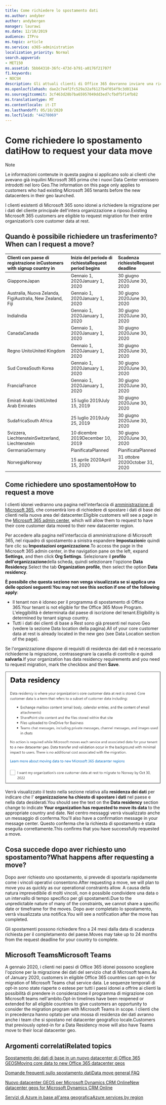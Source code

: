 ```yaml
---
title: Come richiedere lo spostamento dati
ms.author: andyber
author: andybergen
manager: laurawi
ms.date: 12/10/2019
audience: ITPro
ms.topic: article
ms.service: o365-administration
localization_priority: Normal
search.appverid:
- MET150
ms.assetid: 5bb64310-36fc-473d-b791-a0176f21707f
f1.keywords:
- NOCSH
description: Gli attuali clienti di Office 365 dovranno inviare una richiesta prima della data di scadenza per il proprio paese, in modo che i dati del cliente dei servizi Microsoft 365 partecipanti vengano spostati nel nuovo geografico.
ms.openlocfilehash: dae2c7e4f2fc529a32af6127b4f054f9c3d01344
ms.sourcegitcommit: 3cf463d28b7ba65957049dd3ed7cfbdf5f14fb82
ms.translationtype: MT
ms.contentlocale: it-IT
ms.lasthandoff: 05/18/2020
ms.locfileid: "44278069"
---
```

# <a name="how-to-request-your-data-move"></a><span data-ttu-id="2925d-103">Come richiedere lo spostamento dati</span><span class="sxs-lookup"><span data-stu-id="2925d-103">How to request your data move</span></span>

> [!NOTE]
> <span data-ttu-id="2925d-104">Le informazioni contenute in questa pagina si applicano solo ai clienti che avevano già inquilini Microsoft 365 prima che i nuovi Data Center venissero introdotti nel loro Geo.</span><span class="sxs-lookup"><span data-stu-id="2925d-104">The information on this page only applies to customers who had existing Microsoft 365 tenants before the new datacenters in their geo launched.</span></span> 
  
<span data-ttu-id="2925d-105">I clienti esistenti di Microsoft 365 sono idonei a richiedere la migrazione per i dati del cliente principale dell'intera organizzazione a riposo.</span><span class="sxs-lookup"><span data-stu-id="2925d-105">Existing Microsoft 365 customers are eligible to request migration for their entire organization’s core customer data at rest.</span></span>  
  
## <a name="when-can-i-request-a-move"></a><span data-ttu-id="2925d-106">Quando è possibile richiedere un trasferimento?</span><span class="sxs-lookup"><span data-stu-id="2925d-106">When can I request a move?</span></span>

|<span data-ttu-id="2925d-107">**Clienti con paese di registrazione in**</span><span class="sxs-lookup"><span data-stu-id="2925d-107">**Customers with signup country in**</span></span>|<span data-ttu-id="2925d-108">**Inizio del periodo di richiesta**</span><span class="sxs-lookup"><span data-stu-id="2925d-108">**Request period begins**</span></span>|<span data-ttu-id="2925d-109">**Scadenza richieste**</span><span class="sxs-lookup"><span data-stu-id="2925d-109">**Request deadline**</span></span>|
|:-----|:-----|:-----|
|<span data-ttu-id="2925d-110">Giappone</span><span class="sxs-lookup"><span data-stu-id="2925d-110">Japan</span></span>  <br/> |<span data-ttu-id="2925d-111">Gennaio 1, 2020</span><span class="sxs-lookup"><span data-stu-id="2925d-111">January 1, 2020</span></span>  <br/> |<span data-ttu-id="2925d-112">30 giugno 2020</span><span class="sxs-lookup"><span data-stu-id="2925d-112">June 30, 2020</span></span>  <br/> |
|<span data-ttu-id="2925d-113">Australia, Nuova Zelanda, Figi</span><span class="sxs-lookup"><span data-stu-id="2925d-113">Australia, New Zealand, Fiji</span></span>  <br/> |<span data-ttu-id="2925d-114">Gennaio 1, 2020</span><span class="sxs-lookup"><span data-stu-id="2925d-114">January 1, 2020</span></span>  <br/> |<span data-ttu-id="2925d-115">30 giugno 2020</span><span class="sxs-lookup"><span data-stu-id="2925d-115">June 30, 2020</span></span>  <br/> |
|<span data-ttu-id="2925d-116">India</span><span class="sxs-lookup"><span data-stu-id="2925d-116">India</span></span>  <br/> |<span data-ttu-id="2925d-117">Gennaio 1, 2020</span><span class="sxs-lookup"><span data-stu-id="2925d-117">January 1, 2020</span></span>  <br/> |<span data-ttu-id="2925d-118">30 giugno 2020</span><span class="sxs-lookup"><span data-stu-id="2925d-118">June 30, 2020</span></span>  <br/> |
|<span data-ttu-id="2925d-119">Canada</span><span class="sxs-lookup"><span data-stu-id="2925d-119">Canada</span></span>  <br/> |<span data-ttu-id="2925d-120">Gennaio 1, 2020</span><span class="sxs-lookup"><span data-stu-id="2925d-120">January 1, 2020</span></span>  <br/> |<span data-ttu-id="2925d-121">30 giugno 2020</span><span class="sxs-lookup"><span data-stu-id="2925d-121">June 30, 2020</span></span>  <br/> |
|<span data-ttu-id="2925d-122">Regno Unito</span><span class="sxs-lookup"><span data-stu-id="2925d-122">United Kingdom</span></span>  <br/> |<span data-ttu-id="2925d-123">Gennaio 1, 2020</span><span class="sxs-lookup"><span data-stu-id="2925d-123">January 1, 2020</span></span>  <br/> |<span data-ttu-id="2925d-124">30 giugno 2020</span><span class="sxs-lookup"><span data-stu-id="2925d-124">June 30, 2020</span></span>  <br/> |
|<span data-ttu-id="2925d-125">Sud Corea</span><span class="sxs-lookup"><span data-stu-id="2925d-125">South Korea</span></span>  <br/> |<span data-ttu-id="2925d-126">Gennaio 1, 2020</span><span class="sxs-lookup"><span data-stu-id="2925d-126">January 1, 2020</span></span>  <br/> |<span data-ttu-id="2925d-127">30 giugno 2020</span><span class="sxs-lookup"><span data-stu-id="2925d-127">June 30, 2020</span></span>  <br/> |
|<span data-ttu-id="2925d-128">Francia</span><span class="sxs-lookup"><span data-stu-id="2925d-128">France</span></span>  <br/> |<span data-ttu-id="2925d-129">Gennaio 1, 2020</span><span class="sxs-lookup"><span data-stu-id="2925d-129">January 1, 2020</span></span>  <br/> |<span data-ttu-id="2925d-130">30 giugno 2020</span><span class="sxs-lookup"><span data-stu-id="2925d-130">June 30, 2020</span></span>  <br/> |
|<span data-ttu-id="2925d-131">Emirati Arabi Uniti</span><span class="sxs-lookup"><span data-stu-id="2925d-131">United Arab Emirates</span></span>  <br/> |<span data-ttu-id="2925d-132">15 luglio 2019</span><span class="sxs-lookup"><span data-stu-id="2925d-132">July 15, 2019</span></span>  <br/> |<span data-ttu-id="2925d-133">30 giugno 2020</span><span class="sxs-lookup"><span data-stu-id="2925d-133">June 30, 2020</span></span>  <br/> |
|<span data-ttu-id="2925d-134">Sudafrica</span><span class="sxs-lookup"><span data-stu-id="2925d-134">South Africa</span></span>  <br/> |<span data-ttu-id="2925d-135">25 luglio 2019</span><span class="sxs-lookup"><span data-stu-id="2925d-135">July 25, 2019</span></span>  <br/> |<span data-ttu-id="2925d-136">30 giugno 2020</span><span class="sxs-lookup"><span data-stu-id="2925d-136">June 30, 2020</span></span>  <br/> |
|<span data-ttu-id="2925d-137">Svizzera, Liechtenstein</span><span class="sxs-lookup"><span data-stu-id="2925d-137">Switzerland, Liechtenstein</span></span>  <br/> |<span data-ttu-id="2925d-138">10 dicembre 2019</span><span class="sxs-lookup"><span data-stu-id="2925d-138">December 10, 2019</span></span>  <br/> |<span data-ttu-id="2925d-139">30 giugno 2020</span><span class="sxs-lookup"><span data-stu-id="2925d-139">June 30, 2020</span></span>  <br/> |
|<span data-ttu-id="2925d-140">Germania</span><span class="sxs-lookup"><span data-stu-id="2925d-140">Germany</span></span>  <br/> |<span data-ttu-id="2925d-141">Pianificata</span><span class="sxs-lookup"><span data-stu-id="2925d-141">Planned</span></span>  <br/> |<span data-ttu-id="2925d-142">Pianificata</span><span class="sxs-lookup"><span data-stu-id="2925d-142">Planned</span></span>  <br/> |
|<span data-ttu-id="2925d-143">Norvegia</span><span class="sxs-lookup"><span data-stu-id="2925d-143">Norway</span></span>  <br/> |<span data-ttu-id="2925d-144">15 aprile 2020</span><span class="sxs-lookup"><span data-stu-id="2925d-144">April 15, 2020</span></span>  <br/> |<span data-ttu-id="2925d-145">31 ottobre 2020</span><span class="sxs-lookup"><span data-stu-id="2925d-145">October 31, 2020</span></span>  <br/> |
   
## <a name="how-to-request-a-move"></a><span data-ttu-id="2925d-146">Come richiedere uno spostamento</span><span class="sxs-lookup"><span data-stu-id="2925d-146">How to request a move</span></span>

<span data-ttu-id="2925d-147">I clienti idonei vedranno una pagina nell'interfaccia di [amministrazione di Microsoft 365](https://aka.ms/365admin), che consentirà loro di richiedere di spostare i dati di base dei clienti nella nuova area del datacenter.</span><span class="sxs-lookup"><span data-stu-id="2925d-147">Eligible customers will see a page in the [Microsoft 365 admin center](https://aka.ms/365admin), which will allow them to request to have their core customer data moved to their new datacenter region.</span></span>  
  
<span data-ttu-id="2925d-148">Per accedere alla pagina nell'interfaccia di amministrazione di Microsoft 365, nel riquadro di spostamento a sinistra espandere **Impostazioni**e quindi fare clic su **Impostazioni organizzazione**.</span><span class="sxs-lookup"><span data-stu-id="2925d-148">To access the page in the Microsoft 365 admin center, in the navigation pane on the left, expand **Settings**, and then click **Org Settings**.</span></span>
<span data-ttu-id="2925d-149">Selezionare il **profilo dell'organizzazione**della scheda, quindi selezionare l'opzione **Data Residency**.</span><span class="sxs-lookup"><span data-stu-id="2925d-149">Select the tab **Organization profile**, then select the option **Data residency**.</span></span>
  
<span data-ttu-id="2925d-150">**È possibile che questa sezione non venga visualizzata se si applica una delle opzioni seguenti**:</span><span class="sxs-lookup"><span data-stu-id="2925d-150">**You may not see this section if one of the following apply**:</span></span>
- <span data-ttu-id="2925d-151">Il tenant non è idoneo per il programma di spostamento di Office 365.</span><span class="sxs-lookup"><span data-stu-id="2925d-151">Your tenant is not eligible for the Office 365 Move Program.</span></span>  <span data-ttu-id="2925d-152">L'eleggibilità è determinata dal paese di iscrizione del tenant.</span><span class="sxs-lookup"><span data-stu-id="2925d-152">Eligibility is determined by tenant signup country.</span></span>
- <span data-ttu-id="2925d-153">Tutti i dati dei clienti di base a Rest sono già presenti nel nuovo Geo (vedere la sezione Data location della pagina).</span><span class="sxs-lookup"><span data-stu-id="2925d-153">All of your core customer data at rest is already located in the new geo (see Data Location section of the page).</span></span> 
  
<span data-ttu-id="2925d-154">Se l'organizzazione dispone di requisiti di residenza dei dati ed è necessario richiederne la migrazione, contrassegnare la casella di controllo e quindi **salvarla**.</span><span class="sxs-lookup"><span data-stu-id="2925d-154">If your organization has data residency requirements and you need to request migration, mark the checkbox and then **Save**.</span></span>
  
![Schermata di operazione di consenso per il datacenter](media/dataresidencyflyoutae.jpg)
  
<span data-ttu-id="2925d-156">Verrà visualizzato il testo nella sezione relativa alla **residenza dei dati** per indicare che l' **organizzazione ha chiesto di spostare i dati** nel paese e nella data desiderati.</span><span class="sxs-lookup"><span data-stu-id="2925d-156">You should see the text on the **Data residency** section change to indicate **Your organization has requested to move its data** to the appropriate country and date.</span></span> <span data-ttu-id="2925d-157">Nel centro messaggi verrà visualizzato anche un messaggio di conferma.</span><span class="sxs-lookup"><span data-stu-id="2925d-157">You'll also have a confirmation message in your message center.</span></span> <span data-ttu-id="2925d-158">Questo conferma che la richiesta di spostamento è stata eseguita correttamente.</span><span class="sxs-lookup"><span data-stu-id="2925d-158">This confirms that you have successfully requested a move.</span></span> 


  
## <a name="what-happens-after-requesting-a-move"></a><span data-ttu-id="2925d-159">Cosa succede dopo aver richiesto uno spostamento?</span><span class="sxs-lookup"><span data-stu-id="2925d-159">What happens after requesting a move?</span></span>

<span data-ttu-id="2925d-160">Dopo aver richiesto uno spostamento, si prevede di spostarla rapidamente come i vincoli operativi consentono.</span><span class="sxs-lookup"><span data-stu-id="2925d-160">After requesting a move, we will plan to move you as quickly as our operational constraints allow.</span></span> <span data-ttu-id="2925d-161">A causa della natura imprevedibile di molti vincoli, non è possibile condividere una data o un intervallo di tempo specifico per gli spostamenti.</span><span class="sxs-lookup"><span data-stu-id="2925d-161">Due to the unpredictable nature of many of the constraints, we cannot share a specific date or timeframe for the moves.</span></span> <span data-ttu-id="2925d-162">Dopo aver completato lo spostamento, verrà visualizzata una notifica.</span><span class="sxs-lookup"><span data-stu-id="2925d-162">You will see a notification after the move has completed.</span></span>
  
<span data-ttu-id="2925d-163">Gli spostamenti possono richiedere fino a 24 mesi dalla data di scadenza richiesta per il completamento del paese.</span><span class="sxs-lookup"><span data-stu-id="2925d-163">Moves may take up to 24 months from the request deadline for your country to complete.</span></span>
  
## <a name="microsoft-teams"></a><span data-ttu-id="2925d-164">Microsoft Teams</span><span class="sxs-lookup"><span data-stu-id="2925d-164">Microsoft Teams</span></span>

<span data-ttu-id="2925d-165">A gennaio 2020, i clienti nei paesi di Office 365 idonei possono scegliere l'opzione per la migrazione dei dati del servizio chat di Microsoft teams.</span><span class="sxs-lookup"><span data-stu-id="2925d-165">As of January 2020, customers in eligible Office 365 countries can opt-in for migration of Microsoft Teams chat service data.</span></span>  <span data-ttu-id="2925d-166">Le sequenze temporali di opt-in sono state riaperte o estese per tutti i paesi idonei a offrire ai clienti la possibilità di prendere in considerazione il programma di migrazione con Microsoft teams nell'ambito.</span><span class="sxs-lookup"><span data-stu-id="2925d-166">Opt-in timelines have been reopened or extended for all eligible countries to give customers an opportunity to consider the migration program with Microsoft Teams in scope.</span></span> <span data-ttu-id="2925d-167">I clienti che in precedenza hanno optato per una mossa di residenza dei dati avranno anche i team che si spostano nel datacenter geografico locale.</span><span class="sxs-lookup"><span data-stu-id="2925d-167">Customers that previously opted-in for a Data Residency move will also have Teams move to their local datacenter geo.</span></span>

## <a name="related-topics"></a><span data-ttu-id="2925d-168">Argomenti correlati</span><span class="sxs-lookup"><span data-stu-id="2925d-168">Related topics</span></span>

[<span data-ttu-id="2925d-169">Spostamento dei dati di base in un nuovo datacenter di Office 365 GEOS</span><span class="sxs-lookup"><span data-stu-id="2925d-169">Moving core data to new Office 365 datacenter geos</span></span>](moving-data-to-new-datacenter-geos.md)

[<span data-ttu-id="2925d-170">Domande frequenti sullo spostamento dati</span><span class="sxs-lookup"><span data-stu-id="2925d-170">Data move general FAQ</span></span>](data-move-faq.md)

[<span data-ttu-id="2925d-171">Nuovo datacenter GEOS per Microsoft Dynamics CRM Online</span><span class="sxs-lookup"><span data-stu-id="2925d-171">New datacenter geos for Microsoft Dynamics CRM Online</span></span>](https://go.microsoft.com/fwlink/p/?Linkid=615924)
  
[<span data-ttu-id="2925d-172">Servizi di Azure in base all'area geografica</span><span class="sxs-lookup"><span data-stu-id="2925d-172">Azure services by region</span></span>](https://azure.microsoft.com/regions/)
  

